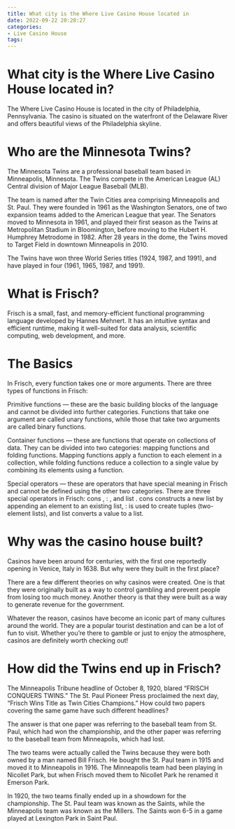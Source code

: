 ```yaml
---
title: What city is the Where Live Casino House located in
date: 2022-09-22 20:28:27
categories:
- Live Casino House
tags:
---
```



#  What city is the Where Live Casino House located in?

The Where Live Casino House is located in the city of Philadelphia, Pennsylvania. The casino is situated on the waterfront of the Delaware River and offers beautiful views of the Philadelphia skyline.

#  Who are the Minnesota Twins?

The Minnesota Twins are a professional baseball team based in Minneapolis, Minnesota. The Twins compete in the American League (AL) Central division of Major League Baseball (MLB).

The team is named after the Twin Cities area comprising Minneapolis and St. Paul. They were founded in 1961 as the Washington Senators, one of two expansion teams added to the American League that year. The Senators moved to Minnesota in 1961, and played their first season as the Twins at Metropolitan Stadium in Bloomington, before moving to the Hubert H. Humphrey Metrodome in 1982. After 28 years in the dome, the Twins moved to Target Field in downtown Minneapolis in 2010.

The Twins have won three World Series titles (1924, 1987, and 1991), and have played in four (1961, 1965, 1987, and 1991).

#  What is Frisch?

Frisch is a small, fast, and memory-efficient functional programming language developed by Hannes Mehnert. It has an intuitive syntax and efficient runtime, making it well-suited for data analysis, scientific computing, web development, and more.

# The Basics

In Frisch, every function takes one or more arguments. There are three types of functions in Frisch:

Primitive functions — these are the basic building blocks of the language and cannot be divided into further categories. Functions that take one argument are called unary functions, while those that take two arguments are called binary functions.

Container functions — these are functions that operate on collections of data. They can be divided into two categories: mapping functions and folding functions. Mapping functions apply a function to each element in a collection, while folding functions reduce a collection to a single value by combining its elements using a function.

Special operators — these are operators that have special meaning in Frisch and cannot be defined using the other two categories. There are three special operators in Frisch: cons , : , and list . cons constructs a new list by appending an element to an existing list, : is used to create tuples (two-element lists), and list converts a value to a list.

#  Why was the casino house built?

Casinos have been around for centuries, with the first one reportedly opening in Venice, Italy in 1638. But why were they built in the first place?

There are a few different theories on why casinos were created. One is that they were originally built as a way to control gambling and prevent people from losing too much money. Another theory is that they were built as a way to generate revenue for the government.

Whatever the reason, casinos have become an iconic part of many cultures around the world. They are a popular tourist destination and can be a lot of fun to visit. Whether you’re there to gamble or just to enjoy the atmosphere, casinos are definitely worth checking out!

#  How did the Twins end up in Frisch?

The Minneapolis Tribune headline of October 8, 1920, blared “FRISCH CONQUERS TWINS.” The St. Paul Pioneer Press proclaimed the next day, “Frisch Wins Title as Twin Cities Champions.” How could two papers covering the same game have such different headlines?

The answer is that one paper was referring to the baseball team from St. Paul, which had won the championship, and the other paper was referring to the baseball team from Minneapolis, which had lost.

The two teams were actually called the Twins because they were both owned by a man named Bill Frisch. He bought the St. Paul team in 1915 and moved it to Minneapolis in 1916. The Minneapolis team had been playing in Nicollet Park, but when Frisch moved them to Nicollet Park he renamed it Emerson Park.

In 1920, the two teams finally ended up in a showdown for the championship. The St. Paul team was known as the Saints, while the Minneapolis team was known as the Millers. The Saints won 6-5 in a game played at Lexington Park in Saint Paul.